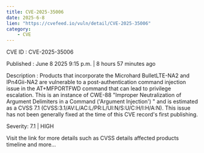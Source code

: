 ```yaml
---
title: CVE-2025-35006
date: 2025-6-8
lien: "https://cvefeed.io/vuln/detail/CVE-2025-35006"
category:
    - CVE
---
```


CVE ID : CVE-2025-35006

Published :  June 8
2025
9:15 p.m. | 8 hours
57 minutes ago

Description : Products that incorporate the Microhard BulletLTE-NA2 and IPn4Gii-NA2 are vulnerable to a post-authentication command injection issue in the AT+MFPORTFWD command that can lead to privilege escalation. This is an instance of CWE-88
"Improper Neutralization of Argument Delimiters in a Command ('Argument Injection')
" and is estimated as a CVSS 7.1 (CVSS:3.1/AV:L/AC:L/PR:L/UI:N/S:U/C:H/I:H/A:N). This issue has not been generally fixed at the time of this CVE record's first publishing.

Severity: 7.1 | HIGH

Visit the link for more details
such as CVSS details
affected products
timeline
and more...
